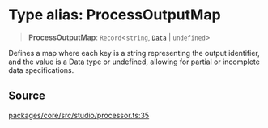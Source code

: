 # Type alias: ProcessOutputMap

> **ProcessOutputMap**: `Record`\<`string`, [`Data`](../../data/type-aliases/Data.md) \| `undefined`\>

Defines a map where each key is a string representing the output identifier,
and the value is a Data type or undefined, allowing for partial or incomplete
data specifications.

## Source

[packages/core/src/studio/processor.ts:35](https://github.com/VictorS67/encre/blob/42c3bddca4be2d23ad959c1c99381eefbf43789c/packages/core/src/studio/processor.ts#L35)

